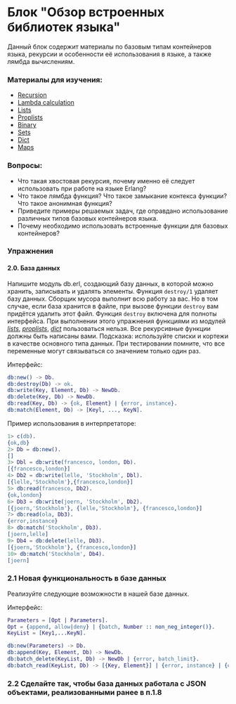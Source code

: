 # Блок "Обзор встроенных библиотек языка"

Данный блок содержит материалы по базовым типам контейнеров языка, рекурсии и
особенности её использования в языке, а также лямбда вычислениям.

### Материалы для изучения:

 - [Recursion](http://learnyousomeerlang.com/recursion)
 - [Lambda calculation](http://learnyousomeerlang.com/higher-order-functions)
 - [Lists](http://erlang.org/doc/man/lists.html)
 - [Proplists](http://erlang.org/doc/man/proplists.html)
 - [Binary](http://erlang.org/doc/man/binary.html)
 - [Sets](http://erlang.org/doc/man/sets.html)
 - [Dict](http://erlang.org/doc/man/dict.html)
 - [Maps](http://erlang.org/doc/man/maps.html)

### Вопросы:

 - Что такая хвостовая рекурсия, почему именно её следует использовать при
   работе на языке Erlang?
 - Что такое лямбда функция? Что такое замыкание контекса функции? Что такое
   анонимная функция?
 - Приведите примеры решаемых задач, где оправдано использование различных типов
   базовых контейнеров языка.
 - Почему необходимо использовать встроенные функции для базовых контейнеров?

### Упражнения

#### 2.0. База данных

Напишите модуль db.erl, создающий базу данных, в которой можно хранить,
записывать и удалять элементы.  Функция `destroy/1` удаляет базу данных. Сборщик
мусора выполнит всю работу за вас. Но в том случае, если база хранится в файле,
при вызове функции `destroy` вам придётся удалить этот файл. Функция `destroy`
включена для полноты интерфейса. При выполнении этого упражнения функциями из
модулей *[lists](http://erlang.org/doc/man/lists.html)*,
*[proplists](http://erlang.org/doc/man/proplists.html)*,
*[dict](http://erlang.org/doc/man/dict.html)* пользоваться нельзя. Все
рекурсивные функции должны быть написаны вами. Подсказка: используйте списки и
кортежи в качестве основного типа данных. При тестировании помните, что все
переменные могут связываться со значением только один раз.

Интерфейс:
```erlang
db:new() -> Db.
db:destroy(Db) -> ok.
db:write(Key, Element, Db) -> NewDb.
db:delete(Key, Db) -> NewDb.
db:read(Key, Db) -> {ok, Element} | {error, instance}.
db:match(Element, Db) -> [Keyl, ..., KeyN].
```

Пример использования в интерпретаторе:
```erlang
1> c(db).
{ok,db}
2> Db = db:new().
[]
3> Dbl = db:write(francesco, london, Db).
[{francesco,london}]
4> Db2 = db:write(lelle, 'Stockholm', Dbl).
[{lelle,'Stockholm'},{francesco,london}]
5> db:read(francesco, Db2).
{ok,london}
6> Db3 = db:write(joern, 'Stockholm', Db2).
[{joern,'Stockholm'}, {lelle,'Stockholm'}, {francesco,london}]
7> db:read(ola, Db3).
{error,instance}
8> db:match('Stockholm', Db3).
[joern,lelle]
9> Db4 = db:delete(lelle, Db3).
[{joern,'Stockholm'}, {francesco,london}]
10> db:match('Stockholm', Db4).
[joern]
```

### 2.1 Новая функциональность в базе данных

Реализуйте следующие возможности в нашей базе данных.

Интерфейс:
```erlang
Parameters = [Opt | Parameters].
Opt = {append, allow|deny} | {batch, Number :: non_neg_integer()}.
KeyList = [Key1,...KeyN].

db:new(Parameters) -> Db.
db:append(Key, Element, Db) -> NewDb.
db:batch_delete(KeyList, Db) -> NewDb | {error, batch_limit}.
db:batch_read(KeyList, Db) -> [{Key, Element}] | {error, instance} | {error, batch_limit}.
```

### 2.2 Сделайте так, чтобы база данных работала с JSON объектами, реализованными ранее в п.1.8
